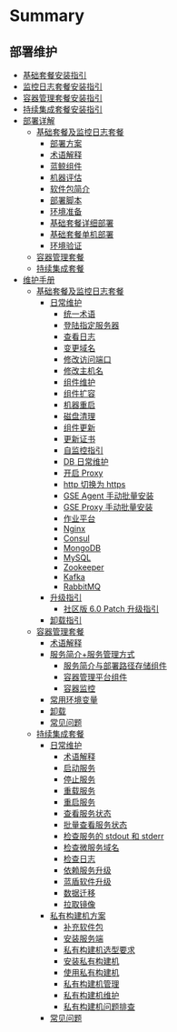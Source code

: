 # Summary

## 部署维护

* [基础套餐安装指引](产品白皮书/基础包安装/多机部署/quick_install.md)
* [监控日志套餐安装指引](产品白皮书/基础包安装/多机部署/value_added.md)
* [容器管理套餐安装指引](产品白皮书/增强包安装/部署安装/BCS-start.md)
* [持续集成套餐安装指引](产品白皮书/增强包安装/部署安装/CI-start.md)
* [部署详解]()
    * [基础套餐及监控日志套餐]()
        * [部署方案](产品白皮书/部署方案/README.md)
        * [术语解释](产品白皮书/术语解释/Term.md)
        * [蓝鲸组件](产品白皮书/术语解释/Architecture.md)
        * [机器评估](产品白皮书/基础包安装/机器评估/evaluate.md)
        * [软件包简介](产品白皮书/基础包安装/软件包简介/src_overview.md)
        * [部署脚本](产品白皮书/部署脚本/intro.md)
        * [环境准备](产品白皮书/基础包安装/环境准备/get_ready.md)
        * [基础套餐详细部署](产品白皮书/基础包安装/多机部署/detail_install.md)
        * [基础套餐单机部署](产品白皮书/基础包安装/单机部署/install_on_single_host.md)
        * [环境验证](产品白皮书/基础包安装/环境验证/check.md)
    * [容器管理套餐](产品白皮书/增强包安装/部署安装/BCS-V2.md)
    * [持续集成套餐](产品白皮书/增强包安装/部署安装/CI-V2.md)
* [维护手册]()
    * [基础套餐及监控日志套餐]()
        * [日常维护]()
            * [统一术语](产品白皮书/维护手册/日常维护/maintain.md)
            * [登陆指定服务器](产品白皮书/维护手册/日常维护/login_srv.md)
            * [查看日志](产品白皮书/维护手册/日常维护/logs.md)
            * [变更域名](产品白皮书/维护手册/日常维护/change_domain.md)
            * [修改访问端口](产品白皮书/维护手册/日常维护/change_http_port.md)
            * [修改主机名](产品白皮书/维护手册/日常维护/change_hostname.md)
            * [组件维护](产品白皮书/维护手册/日常维护/start_stop.md)
            * [组件扩容](产品白皮书/维护手册/日常维护/scale_node.md)
            * [机器重启](产品白皮书/维护手册/日常维护/host_reboot.md)
            * [磁盘清理](产品白皮书/维护手册/日常维护/disk_clean.md)
            * [组件更新](产品白皮书/维护手册/日常维护/update.md)
            * [更新证书](产品白皮书/维护手册/日常维护/renew_certificate.md)
            * [自监控指引](产品白皮书/维护手册/日常维护/self_monitor.md)
            * [DB 日常维护](产品白皮书/维护手册/日常维护/data_backup.md)
            * [开启 Proxy](产品白皮书/维护手册/日常维护/open_proxy.md)
            * [http 切换为 https](产品白皮书/维护手册/日常维护/convert_https.md)
            * [GSE Agent 手动批量安装](产品白皮书/维护手册/日常维护/gse_agent.md)
            * [GSE Proxy 手动批量安装](产品白皮书/维护手册/日常维护/gse_proxy.md)
            * [作业平台](产品白皮书/维护手册/日常维护/job.md)
            * [Nginx](产品白皮书/维护手册/日常维护/nginx.md)
            * [Consul](产品白皮书/维护手册/日常维护/consul.md)
            * [MongoDB](产品白皮书/维护手册/日常维护/mongodb.md)
            * [MySQL](产品白皮书/维护手册/日常维护/mysql.md)
            * [Zookeeper](产品白皮书/维护手册/日常维护/zookeeper.md)
            * [Kafka](产品白皮书/维护手册/日常维护/kafka.md)
            * [RabbitMQ](产品白皮书/维护手册/日常维护/rabbitmq.md)
        * [升级指引]()
            * [社区版 6.0 Patch 升级指引](产品白皮书/升级指引/update_of_the_6.0_patch.md)
        * [卸载指引](产品白皮书/卸载指引/uninstall.md)
    * [容器管理套餐]()
        * [术语解释](产品白皮书/增强包维护/BCS/Term.md)
        * [服务简介+服务管理方式]()
            * [服务简介与部署路径存储组件](产品白皮书/增强包维护/BCS/Service.md)
            * [容器管理平台组件](产品白皮书/增强包维护/BCS/Components.md)
            * [容器监控](产品白皮书/增强包维护/BCS/Monitor.md)
        * [常用环境变量](产品白皮书/增强包维护/BCS/Env_variable.md)
        * [卸载](产品白皮书/增强包维护/BCS/Uninstall.md)
        * [常见问题](产品白皮书/增强包维护/BCS/FAQ.md)
    * [持续集成套餐]()
        * [日常维护]()
            * [术语解释](产品白皮书/增强包维护/蓝盾/Term.md)
            * [启动服务](产品白皮书/增强包维护/蓝盾/Start_service.md)
            * [停止服务](产品白皮书/增强包维护/蓝盾/Stop_service.md)
            * [重载服务](产品白皮书/增强包维护/蓝盾/Overload_service.md)
            * [重启服务](产品白皮书/增强包维护/蓝盾/Restart_service.md)
            * [查看服务状态](产品白皮书/增强包维护/蓝盾/Service_status.md)
            * [批量查看服务状态](产品白皮书/增强包维护/蓝盾/Service_status_bulk.md)
            * [检查服务的 stdout 和 stderr](产品白皮书/增强包维护/蓝盾/Stdout_stderr.md)
            * [检查微服务域名](产品白皮书/增强包维护/蓝盾/Microservice_domainname.md)
            * [检查日志](产品白皮书/增强包维护/蓝盾/Check_log.md)
            * [依赖服务升级](产品白皮书/增强包维护/蓝盾/Service_upgrade.md)
            * [蓝盾软件升级](产品白皮书/增强包维护/蓝盾/Software_upgrade.md)
            * [数据迁移](产品白皮书/增强包维护/蓝盾/Data_migration.md)
            * [拉取镜像](产品白皮书/增强包维护/蓝盾/Pull_mirror.md)
        * [私有构建机方案]()
            * [补充软件包](产品白皮书/增强包维护/蓝盾/Software_package.md)
            * [安装服务端](产品白皮书/增强包维护/蓝盾/Install_server.md)
            * [私有构建机选型要求](产品白皮书/增强包维护/蓝盾/Machine_requirements.md)
            * [安装私有构建机](产品白皮书/增强包维护/蓝盾/Install_machine.md)
            * [使用私有构建机](产品白皮书/增强包维护/蓝盾/Use_machine.md)
            * [私有构建机管理](产品白皮书/增强包维护/蓝盾/Management_machine.md)
            * [私有构建机维护](产品白皮书/增强包维护/蓝盾/Maintain_machine.md)
            * [私有构建机问题排查](产品白皮书/增强包维护/蓝盾/Check_machine.md)
        * [常见问题](产品白皮书/增强包维护/蓝盾/FAQ.md)
